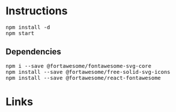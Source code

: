# Instructions
<pre>
npm install -d
npm start</pre>

## Dependencies
<pre>
npm i --save @fortawesome/fontawesome-svg-core
npm install --save @fortawesome/free-solid-svg-icons
npm install --save @fortawesome/react-fontawesome </pre>



# Links
